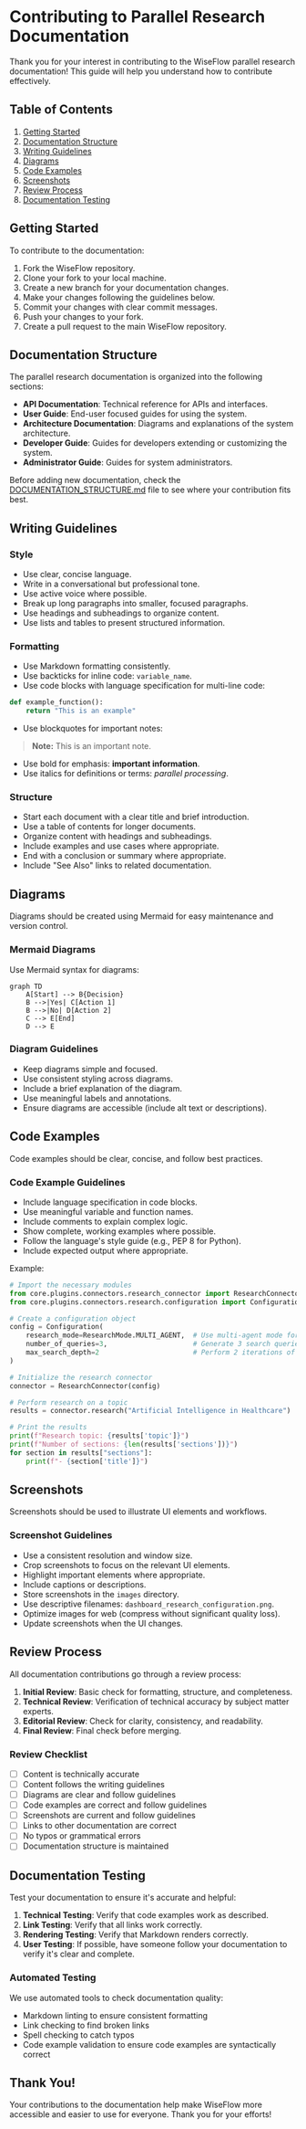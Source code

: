 # Contributing to Parallel Research Documentation

Thank you for your interest in contributing to the WiseFlow parallel research documentation! This guide will help you understand how to contribute effectively.

## Table of Contents

1. [Getting Started](#getting-started)
2. [Documentation Structure](#documentation-structure)
3. [Writing Guidelines](#writing-guidelines)
4. [Diagrams](#diagrams)
5. [Code Examples](#code-examples)
6. [Screenshots](#screenshots)
7. [Review Process](#review-process)
8. [Documentation Testing](#documentation-testing)

## Getting Started

To contribute to the documentation:

1. Fork the WiseFlow repository.
2. Clone your fork to your local machine.
3. Create a new branch for your documentation changes.
4. Make your changes following the guidelines below.
5. Commit your changes with clear commit messages.
6. Push your changes to your fork.
7. Create a pull request to the main WiseFlow repository.

## Documentation Structure

The parallel research documentation is organized into the following sections:

- **API Documentation**: Technical reference for APIs and interfaces.
- **User Guide**: End-user focused guides for using the system.
- **Architecture Documentation**: Diagrams and explanations of the system architecture.
- **Developer Guide**: Guides for developers extending or customizing the system.
- **Administrator Guide**: Guides for system administrators.

Before adding new documentation, check the [DOCUMENTATION_STRUCTURE.md](./DOCUMENTATION_STRUCTURE.md) file to see where your contribution fits best.

## Writing Guidelines

### Style

- Use clear, concise language.
- Write in a conversational but professional tone.
- Use active voice where possible.
- Break up long paragraphs into smaller, focused paragraphs.
- Use headings and subheadings to organize content.
- Use lists and tables to present structured information.

### Formatting

- Use Markdown formatting consistently.
- Use backticks for inline code: `variable_name`.
- Use code blocks with language specification for multi-line code:

```python
def example_function():
    return "This is an example"
```

- Use blockquotes for important notes:

> **Note:** This is an important note.

- Use bold for emphasis: **important information**.
- Use italics for definitions or terms: *parallel processing*.

### Structure

- Start each document with a clear title and brief introduction.
- Use a table of contents for longer documents.
- Organize content with headings and subheadings.
- Include examples and use cases where appropriate.
- End with a conclusion or summary where appropriate.
- Include "See Also" links to related documentation.

## Diagrams

Diagrams should be created using Mermaid for easy maintenance and version control.

### Mermaid Diagrams

Use Mermaid syntax for diagrams:

```mermaid
graph TD
    A[Start] --> B{Decision}
    B -->|Yes| C[Action 1]
    B -->|No| D[Action 2]
    C --> E[End]
    D --> E
```

### Diagram Guidelines

- Keep diagrams simple and focused.
- Use consistent styling across diagrams.
- Include a brief explanation of the diagram.
- Use meaningful labels and annotations.
- Ensure diagrams are accessible (include alt text or descriptions).

## Code Examples

Code examples should be clear, concise, and follow best practices.

### Code Example Guidelines

- Include language specification in code blocks.
- Use meaningful variable and function names.
- Include comments to explain complex logic.
- Show complete, working examples where possible.
- Follow the language's style guide (e.g., PEP 8 for Python).
- Include expected output where appropriate.

Example:

```python
# Import the necessary modules
from core.plugins.connectors.research_connector import ResearchConnector
from core.plugins.connectors.research.configuration import Configuration, ResearchMode

# Create a configuration object
config = Configuration(
    research_mode=ResearchMode.MULTI_AGENT,  # Use multi-agent mode for complex topics
    number_of_queries=3,                     # Generate 3 search queries per iteration
    max_search_depth=2                       # Perform 2 iterations of research
)

# Initialize the research connector
connector = ResearchConnector(config)

# Perform research on a topic
results = connector.research("Artificial Intelligence in Healthcare")

# Print the results
print(f"Research topic: {results['topic']}")
print(f"Number of sections: {len(results['sections'])}")
for section in results["sections"]:
    print(f"- {section['title']}")
```

## Screenshots

Screenshots should be used to illustrate UI elements and workflows.

### Screenshot Guidelines

- Use a consistent resolution and window size.
- Crop screenshots to focus on the relevant UI elements.
- Highlight important elements where appropriate.
- Include captions or descriptions.
- Store screenshots in the `images` directory.
- Use descriptive filenames: `dashboard_research_configuration.png`.
- Optimize images for web (compress without significant quality loss).
- Update screenshots when the UI changes.

## Review Process

All documentation contributions go through a review process:

1. **Initial Review**: Basic check for formatting, structure, and completeness.
2. **Technical Review**: Verification of technical accuracy by subject matter experts.
3. **Editorial Review**: Check for clarity, consistency, and readability.
4. **Final Review**: Final check before merging.

### Review Checklist

- [ ] Content is technically accurate
- [ ] Content follows the writing guidelines
- [ ] Diagrams are clear and follow guidelines
- [ ] Code examples are correct and follow guidelines
- [ ] Screenshots are current and follow guidelines
- [ ] Links to other documentation are correct
- [ ] No typos or grammatical errors
- [ ] Documentation structure is maintained

## Documentation Testing

Test your documentation to ensure it's accurate and helpful:

1. **Technical Testing**: Verify that code examples work as described.
2. **Link Testing**: Verify that all links work correctly.
3. **Rendering Testing**: Verify that Markdown renders correctly.
4. **User Testing**: If possible, have someone follow your documentation to verify it's clear and complete.

### Automated Testing

We use automated tools to check documentation quality:

- Markdown linting to ensure consistent formatting
- Link checking to find broken links
- Spell checking to catch typos
- Code example validation to ensure code examples are syntactically correct

## Thank You!

Your contributions to the documentation help make WiseFlow more accessible and easier to use for everyone. Thank you for your efforts!

